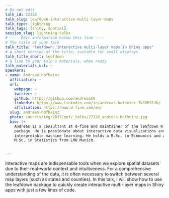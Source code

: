 ```yaml
---
# Do not edit
talk_id: 22128
talk_slug: leafdown-interactive-multi-layer-maps
talk_type: lightning
talk_tags: [shiny, spatial]
session_slug: lightning-talks
# ---- Edit information below this line ----
# The title of your talk
talk_title: "leafdown: Interactive multi-layer maps in Shiny apps"
# A short version of the title, suitable for small displays
talk_title_short: leafdown
# A link to your talk's materials, when ready
talk_materials_url: ~
speakers:
- name: Andreas Hofheinz
  affiliation: ~
  url:
    webpage: ~
    twitter: ~
    github: https://github.com/andreash0
    linkedin: https://www.linkedin.com/in/andreas-hofheinz-3b686913b/
    affiliation: https://www.d-fine.com/en/
  slug: andreas-hofheinz
  photo: /assets/img/2022Conf/_talks/22128_andreas-hofheinz.jpg
  bio: |+
    Andreas is a consultant at d-fine and maintainer of the leafdown R
    package. He is passionate about interactive data visualizations and
    interpretable machine learning. He holds a B.Sc. in Economics and an
    M.Sc. in Statistics from LMU Munich.


---
```


<!-- ABSTRACT ----
Please write abstract below. You may use simple markdown (links, code style, bold, italics)
-->

Interactive maps are indispensable tools when we explore spatial datasets due
to their real-world context and intuitiveness. For a comprehensive understanding
of the data, it is often necessary to switch between several map layers (such as
states and counties). In this talk, I will show how to use the leafdown package
to quickly create interactive multi-layer maps in Shiny apps with just a few
lines of code.
